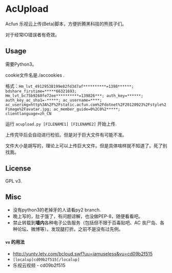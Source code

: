 AcUpload
==========
Acfun 乐视云上传(Beta)脚本，方便折腾黑科技的熊孩子们。

对于经常IO错误者有奇效。


Usage
--------
需要Python3。

cookie文件名是./accookies  .

格式：`Hm_lvt_49129538199e82fd3d7af**********=1398******; bdshare_firstime=*****66321693; Hm_lvt_bc75b9260fe72ee**********=139826***; auth_key=******; auth_key_ac_sha1=-*****; ac_username=****; ac_userimg=http%3A%2F%2Fstatic.acfun.com%2Fdotnet%2F20120923%2Fstyle%2Fimage%2Favatar.jpg; ac_member_guide=0%2C0%2*****; clientlanguage=zh_CN`

运行 `acupload.py [FILENAME1] [FILENAME2]` 开始上传. 

上传完毕后会自动进行检验。但是对于巨大文件有可能不准。

文件大小是胡写的，理论上可以上传巨大文件。但是具体啥样就不知道了。死了别找我。

License
----

GPL v3.

Misc
----

* 没有python3的老掉牙的人请看py2 branch.
* 晚上写的，肚子饿了，有问题谅解，也没做PEP-8，随便看看吧。
* 禁止转载到**墙内**各种电子公告服务（包括但不限于百毒贴吧、AC 丧尸岛、各种论坛、微博等）。发现腿打折。之前不是没有过先例。

#### `vu` 的用法
* <http://yuntv.letv.com/bcloud.swf?uu=iamuseless&vu=cd09b2f515>
* `[localup]cd09b2f515[/localup]`
* 乐视云视频 - cd09b2f515